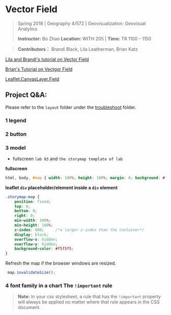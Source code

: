 # Vector Field

> Spring 2018 | Geography 4/572 | Geovisualization: Geovisual Analytics
>
> **Instructor:** Bo Zhao  **Location:** WITH 205 | **Time:** TR 1100 - 1150

> **Contributors：** Brandi Black, Lila Leatherman, Brian Katz

[Lila and Brandi's tutorial on Vector Field](https://github.com/lleather/sif_vector)

[Brian's Tutorial on Vectgor Field](https://github.com/briangkatz/vector-field-animation)

[Leaflet.CanvasLayer.Field](https://github.com/IHCantabria/Leaflet.CanvasLayer.Field)



## Project Q&A:

Please refer to the `layout` folder under the [troubleshoot](../../troubleshoot/layout) folder.

### 1 legend

### 2 button

### 3 model

- fullscreen `lab 03` and `the storymap template of lab`

**fullscreen**

```css
html, body, #map { width: 100%; height: 100%; margin: 0; background: #fff; }
``` 

**leaflet `div` placeholder/element inside a `div` element**


```css
.storymap-map {
    position: fixed;
    top: 0;
    bottom: 0;
    right: 0;
    min-width: 100%;
    min-height: 100%;
    z-index: 900;     /*a larger z-index than the container*/
    display: block;
    overflow-x: hidden;
    overflow-y: hidden;
    background-color: #f5f5f5;
}
```


Refresh the map if the browser windows are resized.

```javascript
 map.invalidateSize();
```

 
### 4 font family in a chart  The `!important` rule


> **Note:** In your css stylesheet, a rule that has the `!important` property will always be applied no matter where that rule appears in the CSS document.